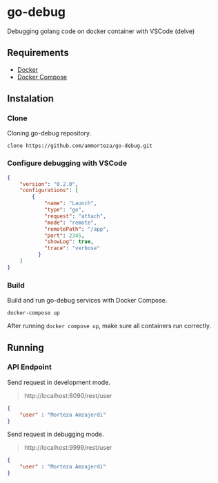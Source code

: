 # go-debug
Debugging golang code on docker container with VSCode (delve)

## Requirements
- [Docker](https://docs.docker.com/get-docker/)
- [Docker Compose](https://docs.docker.com/compose/install/)

## Instalation
### Clone
Cloning go-debug repository.
```shell
clone https://github.com/ammorteza/go-debug.git
```

### Configure debugging with VSCode
```json
{
    "version": "0.2.0",
    "configurations": [
        {
            "name": "Launch",
            "type": "go",
            "request": "attach",
            "mode": "remote",
            "remotePath": "/app",
            "port": 2345,
            "showLog": true,
            "trace": "verbose"
          }
    ]
}
```

### Build
Build and run go-debug services with Docker Compose.
```shell 
docker-compose up
```
After running `docker compose up`, make sure all containers run correctly.

## Running
### API Endpoint
Send request in development mode.
> http://localhost:8090/rest/user
```json
{
	"user" : "Morteza Amzajerdi"
}
```


Send request in debugging mode.
> http://localhost:9999/rest/user
```json
{
	"user" : "Morteza Amzajerdi"
}
```
